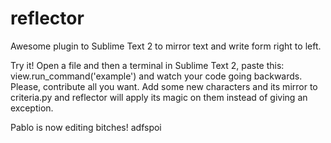 # reflector
Awesome plugin to Sublime Text 2 to mirror text and write form right to left.

Try it!
Open a file and then a terminal in Sublime Text 2, paste this:
  view.run_command('example')
and watch your code going backwards.
Please, contribute all you want. Add some new characters and its mirror to criteria.py and reflector will apply its magic on them instead of giving an exception.

Pablo is now editing bitches! adfspoi